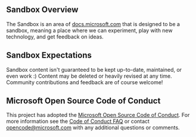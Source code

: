 ## Sandbox Overview
The Sandbox is an area of [docs.microsoft.com](https://docs.microsoft.com/) that is designed to be a sandbox, meaning a place where we can experiment, play with new technology, and get feedback on ideas. 

## Sandbox Expectations
Sandbox content isn't guaranteed to be kept up-to-date, maintained, or even work :) Content may be deleted or heavily revised at any time. Community contributions and feedback are of course welcome!

## Microsoft Open Source Code of Conduct
This project has adopted the [Microsoft Open Source Code of Conduct](https://opensource.microsoft.com/codeofconduct/).
For more information see the [Code of Conduct FAQ](https://opensource.microsoft.com/codeofconduct/faq/) or contact [opencode@microsoft.com](mailto:opencode@microsoft.com) with any additional questions or comments.

